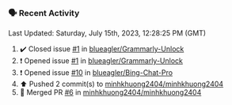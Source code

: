 ### 🗣 Recent Activity

<!--RECENT_ACTIVITY:last_update-->
Last Updated: Saturday, July 15th, 2023, 12:28:25 PM (GMT)
<!--RECENT_ACTIVITY:last_update_end-->
<!--RECENT_ACTIVITY:start-->
1. ✔️ Closed issue [#1](https://github.com/blueagler/Grammarly-Unlock/issues/1) in [blueagler/Grammarly-Unlock](https://github.com/blueagler/Grammarly-Unlock)
2. ❗️ Opened issue [#1](https://github.com/blueagler/Grammarly-Unlock/issues/1) in [blueagler/Grammarly-Unlock](https://github.com/blueagler/Grammarly-Unlock)
3. ❗️ Opened issue [#10](https://github.com/blueagler/Bing-Chat-Pro/issues/10) in [blueagler/Bing-Chat-Pro](https://github.com/blueagler/Bing-Chat-Pro)
4. ⬆️ Pushed 2 commit(s) to [minhkhuong2404/minhkhuong2404](https://github.com/minhkhuong2404/minhkhuong2404)
5. 🎉 Merged PR [#6](https://github.com/minhkhuong2404/minhkhuong2404/pull/6) in [minhkhuong2404/minhkhuong2404](https://github.com/minhkhuong2404/minhkhuong2404)
<!--RECENT_ACTIVITY:end-->

